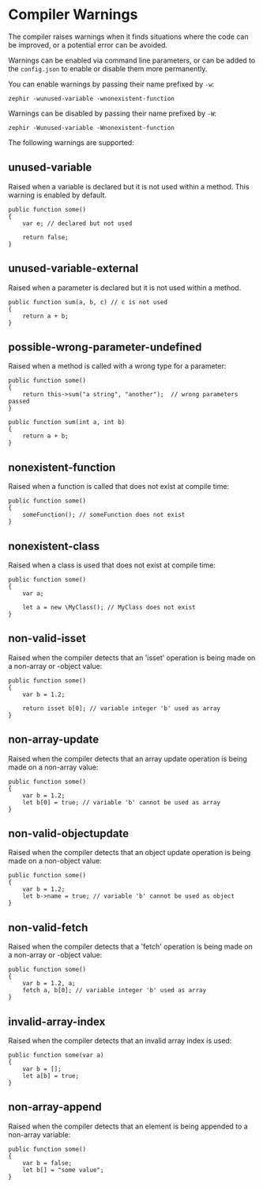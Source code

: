 # Compiler Warnings
The compiler raises warnings when it finds situations where the code can be improved, or a potential error can be avoided.

Warnings can be enabled via command line parameters, or can be added to the `config.json` to enable or disable them more permanently.

You can enable warnings by passing their name prefixed by `-w`:

    zephir -wunused-variable -wnonexistent-function

Warnings can be disabled by passing their name prefixed by `-W`:

    zephir -Wunused-variable -Wnonexistent-function

The following warnings are supported:

<a name='unused-variable'></a>
## unused-variable
Raised when a variable is declared but it is not used within a method. This warning is enabled by default.

    public function some()
    {
        var e; // declared but not used
    
        return false;
    }

<a name='unused-variable-external'></a>
## unused-variable-external
Raised when a parameter is declared but it is not used within a method.

    public function sum(a, b, c) // c is not used
    {
        return a + b;
    }

<a name='possible-wrong-parameter-undefined'></a>
## possible-wrong-parameter-undefined
Raised when a method is called with a wrong type for a parameter:

    public function some()
    {
        return this->sum("a string", "another");  // wrong parameters passed
    }
    
    public function sum(int a, int b)
    {
        return a + b;
    }

<a name='nonexistent-function'></a>
## nonexistent-function
Raised when a function is called that does not exist at compile time:

    public function some()
    {
        someFunction(); // someFunction does not exist
    }

<a name='nonexistent-class'></a>
## nonexistent-class
Raised when a class is used that does not exist at compile time:

    public function some()
    {
        var a;
    
        let a = new \MyClass(); // MyClass does not exist
    }

<a name='non-valid-isset'></a>
## non-valid-isset
Raised when the compiler detects that an 'isset' operation is being made on a non-array or -object value:

    public function some()
    {
        var b = 1.2;
        
        return isset b[0]; // variable integer 'b' used as array
    }

<a name='non-array-update'></a>
## non-array-update
Raised when the compiler detects that an array update operation is being made on a non-array value:

    public function some()
    {
        var b = 1.2;
        let b[0] = true; // variable 'b' cannot be used as array
    }

<a name='non-valid-objectupdate'></a>
## non-valid-objectupdate
Raised when the compiler detects that an object update operation is being made on a non-object value:

    public function some()
    {
        var b = 1.2;
        let b->name = true; // variable 'b' cannot be used as object
    }

<a name='non-valid-fetch'></a>
## non-valid-fetch
Raised when the compiler detects that a 'fetch' operation is being made on a non-array or -object value:

    public function some()
    {
        var b = 1.2, a;
        fetch a, b[0]; // variable integer 'b' used as array
    }

<a name='invalid-array-index'></a>
## invalid-array-index
Raised when the compiler detects that an invalid array index is used:

    public function some(var a)
    {
        var b = [];
        let a[b] = true;
    }

<a name='non-array-append'></a>
## non-array-append
Raised when the compiler detects that an element is being appended to a non-array variable:

    public function some()
    {
        var b = false;
        let b[] = "some value";
    }
